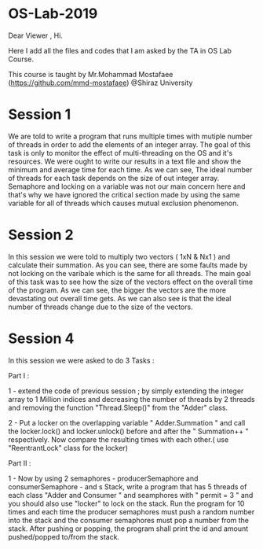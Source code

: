 # OS-Lab-2019

Dear Viewer ,
Hi.

Here I add all the files and codes that I am asked by the TA in OS Lab Course.

This course is taught by Mr.Mohammad Mostafaee (https://github.com/mmd-mostafaee) @Shiraz University 



# Session 1

We are told to write a program that runs multiple times with mutiple number of threads in order to add the elements of an integer array.
The goal of this task is only to monitor the effect of multi-threading on the OS and it's resources.
We were ought to write our results in a text file and show the minimum and average time for each time.
As we can see, The ideal number of threads for each task depends on the size of out integer array.
Semaphore and locking on a variable was not our main concern here and that's why we have ignored the critical section made by using the same variable for all of threads which causes mutual exclusion phenomenon.


# Session 2
In this session we were told to multiply two vectors ( 1xN & Nx1 ) and calculate their summation. As you can see, there are some faults made by not locking on the varibale which is the same for all threads. The main goal of this task was to see how the size of the vectors effect on the overall time of the program. As we can see, the bigger the vectors are the more devastating out overall time gets. As we can also see is that the ideal number of threads change due to the size of the vectors.


# Session 4
In this session we were asked to do 3 Tasks :


 Part I :

1 - extend the code of previous session ; by simply extending the integer array to 1 Million indices and decreasing the number of threads by 2 threads and removing the function "Thread.Sleep()" from the "Adder" class.

2 - Put a locker on the overlapping variable " Adder.Summation " and call the locker.lock() and locker.unlock() before and after the " Summation++ " respectively. Now compare the resulting times with each other.( use "ReentrantLock" class for the locker)


Part II : 

1 - Now by using 2 semaphores - producerSemaphore and consumerSemaphore - and s Stack, write a program that has 5 threads of each class "Adder and Consumer " and seamphores with " permit = 3 " and you should also use "locker" to lock on the stack. Run the program for 10 times and each time the producer semaphores must push a random number into the stack and the consumer semaphores must pop a number from the stack. After pushing or popping, the program shall print the id and amount pushed/popped to/from the stack.

